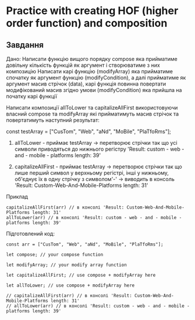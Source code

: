 # Practice with creating HOF (higher order function) and composition

## Завдання 

Дано: Написати функцію вищого порядку compose яка прийматиме довільну кількість функцій як аргумент і створюватиме з них композицію Написати карі функцію (modifyArray) яка прийматиме спочатку як аргумент функцію (modifyCondition), а далі прийматиме як аргумент масив стрічок (data), карі функція повинна повертати модифікований масив згідно умови (modifyCondition) яка прийшла на початку карі функції 

Написати композиції allToLower та capitalizeAllFirst використовуючи власний compose та modifyArray які прийматимуть масив стрічок та повертатимуть наступний результат: 

const testArray = ["CusTom", "Web", "aNd", "MoBile", "PlaTfoRms"]; 

1) allToLower - приймає testArray -> перетворює стрічки так що усі символи приводяться до нижнього регістру 'Result: custom - web - and - mobile - platforms length: 39'
  
2) capitalizeAllFirst - приймає testArray -> перетворює стрічки так що лише перший символ у верхньому регістрі, інші у нижньому, об'єднує їх в одну стрічку з символом'-' -> виводить в консоль 'Result: Custom-Web-And-Mobile-Platforms length: 31'

Приклад
```
capitalizeAllFirst(arr) // в консолі 'Result: Custom-Web-And-Mobile-Platforms length: 31'
allToLower(arr) // в консолі 'Result: custom - web - and - mobile - platforms length: 39'
```

Підготовлений код:

```
const arr = ["CusTom", "Web", "aNd", "MoBile", "PlaTfoRms"];
 
let compose; // your compose function
 
let modifyArray; // your modify array function
 
let capitalizeAllFirst; // use compose + modifyArray here
 
let allToLower; // use compose + modifyArray here
 
// capitalizeAllFirst(arr) // в консолі 'Result: Custom-Web-And-Mobile-Platforms length: 31'
// allToLower(arr) // в консолі 'Result: custom - web - and - mobile - platforms length: 39'

```



